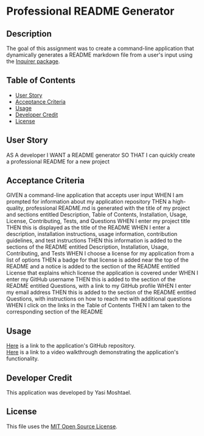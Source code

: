 # Professional README Generator
## Description
The goal of this assignment was to create a command-line application that dynamically generates a README markdown file from a user's input using the [Inquirer package](https://www.npmjs.com/package/inquirer).

## Table of Contents 
- [User Story](#user-story)
- [Acceptance Criteria](#acceptance-criteria)
- [Usage](#usage)
- [Developer Credit](#developer-credit)
- [License](#license)

## User Story
AS A developer
I WANT a README generator
SO THAT I can quickly create a professional README for a new project

## Acceptance Criteria
GIVEN a command-line application that accepts user input
WHEN I am prompted for information about my application repository
THEN a high-quality, professional README.md is generated with the title of my project and sections entitled Description, Table of Contents, Installation, Usage, License, Contributing, Tests, and Questions
WHEN I enter my project title
THEN this is displayed as the title of the README
WHEN I enter a description, installation instructions, usage information, contribution guidelines, and test instructions
THEN this information is added to the sections of the README entitled Description, Installation, Usage, Contributing, and Tests
WHEN I choose a license for my application from a list of options
THEN a badge for that license is added near the top of the README and a notice is added to the section of the README entitled License that explains which license the application is covered under
WHEN I enter my GitHub username
THEN this is added to the section of the README entitled Questions, with a link to my GitHub profile
WHEN I enter my email address
THEN this is added to the section of the README entitled Questions, with instructions on how to reach me with additional questions
WHEN I click on the links in the Table of Contents
THEN I am taken to the corresponding section of the README

## Usage
[Here](https://github.com/go-yasi/readme-md-generator) is a link to the application's GitHub repository.  
[Here](https://google.com) is a link to a video walkthrough demonstrating the application's functionality.

## Developer Credit
This application was developed by Yasi Moshtael.

## License
This file uses the [MIT Open Source License](https://choosealicense.com/).
